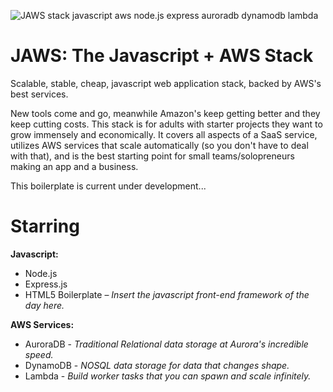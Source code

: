 ![JAWS stack javascript aws node.js express auroradb dynamodb lambda](https://github.com/servant-app/JAWS/blob/master/public/img/jaws_logo_javascript_aws.png)

JAWS: The Javascript + AWS Stack
=================================

Scalable, stable, cheap, javascript web application stack, backed by AWS's best services.

New tools come and go, meanwhile Amazon's keep getting better and they keep cutting costs.  This stack is for adults with starter projects they want to grow immensely and economically.  It covers all aspects of a SaaS service, utilizes AWS services that scale automatically (so you don't have to deal with that), and is the best starting point for small teams/solopreneurs making an app and a business.

This boilerplate is current under development...

Starring
=================================

**Javascript:**
- Node.js
- Express.js
- HTML5 Boilerplate – *Insert the javascript front-end framework of the day here.*

**AWS Services:**
- AuroraDB - *Traditional Relational data storage at Aurora's incredible speed.*
- DynamoDB - *NOSQL data storage for data that changes shape.*
- Lambda - *Build worker tasks that you can spawn and scale infinitely.*

